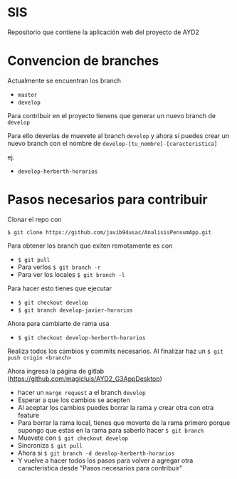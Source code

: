 # SIS
Repositorio que contiene la aplicación web del proyecto de AYD2

# Convencion de branches
Actualmente se encuentran los branch
  * `master`
  * `develop`

Para contribuir en el proyecto tienens que generar un nuevo branch de `develop`

Para ello deverias de muevete al branch `develop` y ahora si puedes crear un nuevo branch con el nombre de `develop-[tu_nombre]-[caracteristica]`

ej.
  * `develop-herberth-horarios`

# Pasos necesarios para contribuir
Clonar el repo con

`$ git clone https://github.com/javib94usac/AnalisisPensumApp.git`

Para obtener los branch que exiten remotamente es con
 * `$ git pull`
 * Para verlos `$ git branch -r`
 * Para ver los locales `$ git branch -l`


Para hacer esto tienes que ejecutar
 * `$ git checkout develop`
 * `$ git branch develop-javier-horarios`

Ahora para cambiarte de rama usa

 * `$ git checkout develop-herberth-horarios`

Realiza todos los cambios y commits necesarios. Al finalizar haz un `$ git push origin <branch>`

Ahora ingresa la página de gitlab (https://github.com/magicluis/AYD2_G3AppDesktop)
  * hacer un `marge request` a el branch `develop`
  * Esperar a que los cambios se acepten
  * Al aceptar los cambios puedes borrar la rama y crear otra con otra feature
  * Para borrar la rama local, tienes que moverte de la rama primero porque supongo que estas en la rama para saberlo hacer `$ git branch`
  * Muevete con `$ git checkout develop`
  * Sincroniza `$ git pull`
  * Ahora si `$ git branch -d develop-herberth-horarios`
  * Y vuelve a hacer todos los pasos para volver a agregar otra caracteristica desde "Pasos necesarios para contribuir"